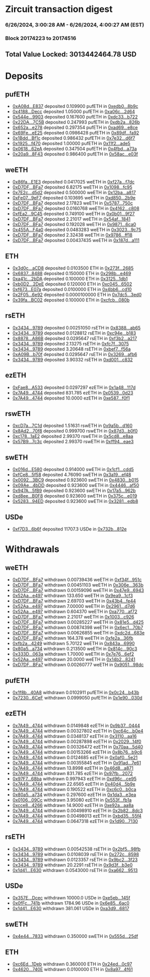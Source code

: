 # Zircuit transaction digest
### 6/26/2024, 3:00:28 AM - 6/26/2024, 4:00:27 AM (EST)
### Block 20174223 to 20174516

## Total Value Locked: 3013442464.78 USD

# Deposits
## pufETH
- [0xA08d...E837](https://etherscan.io/address/0xA08da1790c295dB064253913B7d8751B8194E837) deposited 0.109900 pufETH in [0xedb0...8b9c](https://etherscan.io/tx/0xA08da1790c295dB064253913B7d8751B8194E837)
- [0x4188...Decc](https://etherscan.io/address/0x4188F74C33C8889f724350fAD58063bEA4bBDecc) deposited 1.05000 pufETH in [0xa06c...2d64](https://etherscan.io/tx/0x4188F74C33C8889f724350fAD58063bEA4bBDecc)
- [0x544e...9903](https://etherscan.io/address/0x544e97C37cdD9BBC22c5fdad5A98f8D2672f9903) deposited 0.167600 pufETH in [0xdc33...b722](https://etherscan.io/tx/0x544e97C37cdD9BBC22c5fdad5A98f8D2672f9903)
- [0x22DA...7C5B](https://etherscan.io/address/0x22DA190D5C0dcbcd9c7910d6B07bd1fd88D87C5B) deposited 0.247993 pufETH in [0xdb2a...826b](https://etherscan.io/tx/0x22DA190D5C0dcbcd9c7910d6B07bd1fd88D87C5B)
- [0x652a...e278](https://etherscan.io/address/0x652a50C64Bad02BE2d0C403a224123eE6cC3e278) deposited 0.297354 pufETH in [0xad69...e8ce](https://etherscan.io/tx/0x652a50C64Bad02BE2d0C403a224123eE6cC3e278)
- [0x69Fe...eE25](https://etherscan.io/address/0x69Fe40F8BE0Ae5466f3A80bE3cd27Ef1F24beE25) deposited 0.0986428 pufETH in [0x89df...fa92](https://etherscan.io/tx/0x69Fe40F8BE0Ae5466f3A80bE3cd27Ef1F24beE25)
- [0x1Bdd...Bf1c](https://etherscan.io/address/0x1Bdd370BAdF065559dc279bc50d19fb172fEBf1c) deposited 0.986432 pufETH in [0x7e32...d6f7](https://etherscan.io/tx/0x1Bdd370BAdF065559dc279bc50d19fb172fEBf1c)
- [0x1925...f470](https://etherscan.io/address/0x192567995E2b5795f3cD195276302eE36F61f470) deposited 1.00000 pufETH in [0x11f2...ade5](https://etherscan.io/tx/0x192567995E2b5795f3cD195276302eE36F61f470)
- [0x0618...62eA](https://etherscan.io/address/0x0618e2fE26B27Ee1DFe9D6DB15B77d06726F62eA) deposited 0.347504 pufETH in [0x4fbd...a73a](https://etherscan.io/tx/0x0618e2fE26B27Ee1DFe9D6DB15B77d06726F62eA)
- [0x20a9...8F43](https://etherscan.io/address/0x20a9f96b4DaF6E6897A15ABCEF6D1853d00E8F43) deposited 0.986400 pufETH in [0x58ac...e03f](https://etherscan.io/tx/0x20a9f96b4DaF6E6897A15ABCEF6D1853d00E8F43)
## weETH
- [0x86fa...E1E3](https://etherscan.io/address/0x86fa9b0AdFe08d9a8b3b1f6923790D33C095E1E3) deposited 0.0417025 weETH in [0xf27a...f7dc](https://etherscan.io/tx/0x86fa9b0AdFe08d9a8b3b1f6923790D33C095E1E3)
- [0xD7DF...BFa7](https://etherscan.io/address/0xD7DF7E085214743530afF339aFC420c7c720BFa7) deposited 6.82175 weETH in [0x1098...fc95](https://etherscan.io/tx/0xD7DF7E085214743530afF339aFC420c7c720BFa7)
- [0x7E2c...d5d2](https://etherscan.io/address/0x7E2cDfFBd341E2a69D5ac3a1d39273937275d5d2) deposited 0.500000 weETH in [0x12ba...a817](https://etherscan.io/tx/0x7E2cDfFBd341E2a69D5ac3a1d39273937275d5d2)
- [0xFe07...9eF7](https://etherscan.io/address/0xFe07FE4DaE0bd10f94393849FFA410c263f79eF7) deposited 0.103695 weETH in [0xd850...2b9e](https://etherscan.io/tx/0xFe07FE4DaE0bd10f94393849FFA410c263f79eF7)
- [0xD7DF...BFa7](https://etherscan.io/address/0xD7DF7E085214743530afF339aFC420c7c720BFa7) deposited 2.17823 weETH in [0x5787...750c](https://etherscan.io/tx/0xD7DF7E085214743530afF339aFC420c7c720BFa7)
- [0xD7DF...BFa7](https://etherscan.io/address/0xD7DF7E085214743530afF339aFC420c7c720BFa7) deposited 0.0160768 weETH in [0x4162...c808](https://etherscan.io/tx/0xD7DF7E085214743530afF339aFC420c7c720BFa7)
- [0xfEa2...9C45](https://etherscan.io/address/0xfEa24b34E871c3ed7b32D9e3724A4501D5f59C45) deposited 0.749100 weETH in [0x0b01...9f27](https://etherscan.io/tx/0xfEa24b34E871c3ed7b32D9e3724A4501D5f59C45)
- [0xD7DF...BFa7](https://etherscan.io/address/0xD7DF7E085214743530afF339aFC420c7c720BFa7) deposited 2.21017 weETH in [0x54af...1841](https://etherscan.io/tx/0xD7DF7E085214743530afF339aFC420c7c720BFa7)
- [0xD7DF...BFa7](https://etherscan.io/address/0xD7DF7E085214743530afF339aFC420c7c720BFa7) deposited 0.192028 weETH in [0x9871...6ca0](https://etherscan.io/tx/0xD7DF7E085214743530afF339aFC420c7c720BFa7)
- [0x455A...F4a0](https://etherscan.io/address/0x455A0d6d1b61eD113536d7f6C4b367c3A5D0F4a0) deposited 0.0483283 weETH in [0x3023...9c75](https://etherscan.io/tx/0x455A0d6d1b61eD113536d7f6C4b367c3A5D0F4a0)
- [0xD7DF...BFa7](https://etherscan.io/address/0xD7DF7E085214743530afF339aFC420c7c720BFa7) deposited 2.32438 weETH in [0x9786...ff18](https://etherscan.io/tx/0xD7DF7E085214743530afF339aFC420c7c720BFa7)
- [0xD7DF...BFa7](https://etherscan.io/address/0xD7DF7E085214743530afF339aFC420c7c720BFa7) deposited 0.00437435 weETH in [0x187d...a111](https://etherscan.io/tx/0xD7DF7E085214743530afF339aFC420c7c720BFa7)
## ETH
- [0x3d0c...aCD8](https://etherscan.io/address/0x3d0c2fa917e4417FD973623420Fd7e5BB6d0aCD8) deposited 0.0103500 ETH in [0x273f...2685](https://etherscan.io/tx/0x3d0c2fa917e4417FD973623420Fd7e5BB6d0aCD8)
- [0x6837...8488](https://etherscan.io/address/0x6837cD51657e591DfE1AA76276BEa87De2B08488) deposited 0.150000 ETH in [0x298b...e469](https://etherscan.io/tx/0x6837cD51657e591DfE1AA76276BEa87De2B08488)
- [0xa41c...2bDA](https://etherscan.io/address/0xa41c8C07A72CB75e3ae204A602b5eEC7eb312bDA) deposited 0.100000 ETH in [0x3125...1db1](https://etherscan.io/tx/0xa41c8C07A72CB75e3ae204A602b5eEC7eb312bDA)
- [0xb0D2...2DeE](https://etherscan.io/address/0xb0D27A1368669722e2c0eabDf5B326720D3d2DeE) deposited 0.120000 ETH in [0xc045...6502](https://etherscan.io/tx/0xb0D27A1368669722e2c0eabDf5B326720D3d2DeE)
- [0xf673...E07a](https://etherscan.io/address/0xf67336E671f1588d71c8f1e50a79c2715717E07a) deposited 0.0100000 ETH in [0x4bb6...cd10](https://etherscan.io/tx/0xf67336E671f1588d71c8f1e50a79c2715717E07a)
- [0x2F05...6e92](https://etherscan.io/address/0x2F05357745ea4765c82682ce19DA9ad39D476e92) deposited 0.0000100000 ETH in [0x7dc5...3ed0](https://etherscan.io/tx/0x2F05357745ea4765c82682ce19DA9ad39D476e92)
- [0x39fa...BC02](https://etherscan.io/address/0x39faB164c4f04dE86B543B04594783996D3dBC02) deposited 0.100000 ETH in [0xcfcb...080b](https://etherscan.io/tx/0x39faB164c4f04dE86B543B04594783996D3dBC02)
## rsETH
- [0x3434...9789](https://etherscan.io/address/0x34349c5569e7B846c3558961552D2202760A9789) deposited 0.00251050 rsETH in [0x8388...ab65](https://etherscan.io/tx/0x34349c5569e7B846c3558961552D2202760A9789)
- [0x3434...9789](https://etherscan.io/address/0x34349c5569e7B846c3558961552D2202760A9789) deposited 0.0128812 rsETH in [0xc94e...b183](https://etherscan.io/tx/0x34349c5569e7B846c3558961552D2202760A9789)
- [0x8878...A86B](https://etherscan.io/address/0x8878d15494C4B1807D5A0DB38Cb1E2b907CbA86B) deposited 0.0295647 rsETH in [0xf3b2...a217](https://etherscan.io/tx/0x8878d15494C4B1807D5A0DB38Cb1E2b907CbA86B)
- [0x3434...9789](https://etherscan.io/address/0x34349c5569e7B846c3558961552D2202760A9789) deposited 2.13275 rsETH in [0xfc7f...3075](https://etherscan.io/tx/0x34349c5569e7B846c3558961552D2202760A9789)
- [0x3434...9789](https://etherscan.io/address/0x34349c5569e7B846c3558961552D2202760A9789) deposited 3.20648 rsETH in [0xbef7...f56a](https://etherscan.io/tx/0x34349c5569e7B846c3558961552D2202760A9789)
- [0xA09B...b70f](https://etherscan.io/address/0xA09BE81523b51852018271aDD25F228731bbb70f) deposited 0.0295647 rsETH in [0x3269...afb6](https://etherscan.io/tx/0xA09BE81523b51852018271aDD25F228731bbb70f)
- [0x3434...9789](https://etherscan.io/address/0x34349c5569e7B846c3558961552D2202760A9789) deposited 3.90332 rsETH in [0xd001...c832](https://etherscan.io/tx/0x34349c5569e7B846c3558961552D2202760A9789)
## ezETH
- [0xFae8...A533](https://etherscan.io/address/0xFae8821DD6e5F93431506bf234Ed94dDaaD2A533) deposited 0.0297297 ezETH in [0x1a48...117d](https://etherscan.io/tx/0xFae8821DD6e5F93431506bf234Ed94dDaaD2A533)
- [0x7A49...4744](https://etherscan.io/address/0x7A493Be5c2ce014cD049Bf178a1ac0Db1B434744) deposited 831.785 ezETH in [0x0539...0d23](https://etherscan.io/tx/0x7A493Be5c2ce014cD049Bf178a1ac0Db1B434744)
- [0x7A49...4744](https://etherscan.io/address/0x7A493Be5c2ce014cD049Bf178a1ac0Db1B434744) deposited 10.0000 ezETH in [0xe587...f0f1](https://etherscan.io/tx/0x7A493Be5c2ce014cD049Bf178a1ac0Db1B434744)
## rswETH
- [0xcD7a...7C1d](https://etherscan.io/address/0xcD7a011517F5C038995aFAF5a84F4959E0F07C1d) deposited 1.51631 rswETH in [0x9a5b...d160](https://etherscan.io/tx/0xcD7a011517F5C038995aFAF5a84F4959E0F07C1d)
- [0x8Ad2...70f8](https://etherscan.io/address/0x8Ad2BbB65999A19A14079c17e3047c40805970f8) deposited 0.999700 rswETH in [0x87d3...b0f0](https://etherscan.io/tx/0x8Ad2BbB65999A19A14079c17e3047c40805970f8)
- [0xc178...1aE2](https://etherscan.io/address/0xc178e45f8b0e1411Ac033717B43f3F64F6371aE2) deposited 2.99370 rswETH in [0x5cd8...e8aa](https://etherscan.io/tx/0xc178e45f8b0e1411Ac033717B43f3F64F6371aE2)
- [0x57B9...7c3c](https://etherscan.io/address/0x57B95D68EA57E2343fC95BB8399f8f1b6d967c3c) deposited 2.99370 rswETH in [0xff94...eae3](https://etherscan.io/tx/0x57B95D68EA57E2343fC95BB8399f8f1b6d967c3c)
## swETH
- [0x016d...E580](https://etherscan.io/address/0x016dbD7a749F34a06eC280e1A11FbC9096EFE580) deposited 0.914000 swETH in [0x1cf1...cdd5](https://etherscan.io/tx/0x016dbD7a749F34a06eC280e1A11FbC9096EFE580)
- [0xfCe8...5f58](https://etherscan.io/address/0xfCe8c78AcfAFCEDe2b7dc99BDb689784f58C5f58) deposited 4.76090 swETH in [0x3a19...ef48](https://etherscan.io/tx/0xfCe8c78AcfAFCEDe2b7dc99BDb689784f58C5f58)
- [0x0092...3BC9](https://etherscan.io/address/0x0092045d0FDba0930eb119c927b8348ED15D3BC9) deposited 0.923600 swETH in [0x4830...b015](https://etherscan.io/tx/0x0092045d0FDba0930eb119c927b8348ED15D3BC9)
- [0x09Ae...4bDD](https://etherscan.io/address/0x09Ae68Ad0c7D468AF28892ce0B4cEE98eC834bDD) deposited 0.923600 swETH in [0x4446...af50](https://etherscan.io/tx/0x09Ae68Ad0c7D468AF28892ce0B4cEE98eC834bDD)
- [0x947A...5fB9](https://etherscan.io/address/0x947Afe83a7CaAD02053232CbeF5a31254Cd45fB9) deposited 0.923600 swETH in [0x17a5...962b](https://etherscan.io/tx/0x947Afe83a7CaAD02053232CbeF5a31254Cd45fB9)
- [0xd8ee...B0F8](https://etherscan.io/address/0xd8eeb2BC5a5fB333bD1E588f8389e32380c1B0F8) deposited 0.923600 swETH in [0x375c...e019](https://etherscan.io/tx/0xd8eeb2BC5a5fB333bD1E588f8389e32380c1B0F8)
- [0x5283...94ED](https://etherscan.io/address/0x5283e8a644abf266bA658742102Be0dB833694ED) deposited 0.923600 swETH in [0x3281...edb8](https://etherscan.io/tx/0x5283e8a644abf266bA658742102Be0dB833694ED)
## USDe
- [0xf7D3...6b6f](https://etherscan.io/address/0xf7D3eB20B99F19403f4161F4A571417F560A6b6f) deposited 11707.3 USDe in [0x732b...812e](https://etherscan.io/tx/0xf7D3eB20B99F19403f4161F4A571417F560A6b6f)
# Withdrawals
## weETH
- [0xD7DF...BFa7](https://etherscan.io/address/0xD7DF7E085214743530afF339aFC420c7c720BFa7) withdrawn 0.00739436 weETH in [0xf34f...951c](https://etherscan.io/tx/0xD7DF7E085214743530afF339aFC420c7c720BFa7)
- [0xD7DF...BFa7](https://etherscan.io/address/0xD7DF7E085214743530afF339aFC420c7c720BFa7) withdrawn 0.00451103 weETH in [0x306e...363b](https://etherscan.io/tx/0xD7DF7E085214743530afF339aFC420c7c720BFa7)
- [0xD7DF...BFa7](https://etherscan.io/address/0xD7DF7E085214743530afF339aFC420c7c720BFa7) withdrawn 0.00159096 weETH in [0x47e9...6943](https://etherscan.io/tx/0xD7DF7E085214743530afF339aFC420c7c720BFa7)
- [0x52Aa...e497](https://etherscan.io/address/0x52Aa899454998Be5b000Ad077a46Bbe360F4e497) withdrawn 133.650 weETH in [0x9ea9...1cf3](https://etherscan.io/tx/0x52Aa899454998Be5b000Ad077a46Bbe360F4e497)
- [0xD7DF...BFa7](https://etherscan.io/address/0xD7DF7E085214743530afF339aFC420c7c720BFa7) withdrawn 2.69703 weETH in [0x43b4...fe44](https://etherscan.io/tx/0xD7DF7E085214743530afF339aFC420c7c720BFa7)
- [0x52Aa...e497](https://etherscan.io/address/0x52Aa899454998Be5b000Ad077a46Bbe360F4e497) withdrawn 7.00000 weETH in [0x2961...d7d6](https://etherscan.io/tx/0x52Aa899454998Be5b000Ad077a46Bbe360F4e497)
- [0x52Aa...e497](https://etherscan.io/address/0x52Aa899454998Be5b000Ad077a46Bbe360F4e497) withdrawn 0.604370 weETH in [0xa770...af72](https://etherscan.io/tx/0x52Aa899454998Be5b000Ad077a46Bbe360F4e497)
- [0xD7DF...BFa7](https://etherscan.io/address/0xD7DF7E085214743530afF339aFC420c7c720BFa7) withdrawn 2.21017 weETH in [0x1003...c926](https://etherscan.io/tx/0xD7DF7E085214743530afF339aFC420c7c720BFa7)
- [0xD7DF...BFa7](https://etherscan.io/address/0xD7DF7E085214743530afF339aFC420c7c720BFa7) withdrawn 0.00285227 weETH in [0x81e5...d425](https://etherscan.io/tx/0xD7DF7E085214743530afF339aFC420c7c720BFa7)
- [0xD7DF...BFa7](https://etherscan.io/address/0xD7DF7E085214743530afF339aFC420c7c720BFa7) withdrawn 0.00874398 weETH in [0x6ec1...70b7](https://etherscan.io/tx/0xD7DF7E085214743530afF339aFC420c7c720BFa7)
- [0xD7DF...BFa7](https://etherscan.io/address/0xD7DF7E085214743530afF339aFC420c7c720BFa7) withdrawn 0.00626855 weETH in [0xdc2d...683e](https://etherscan.io/tx/0xD7DF7E085214743530afF339aFC420c7c720BFa7)
- [0xD7DF...BFa7](https://etherscan.io/address/0xD7DF7E085214743530afF339aFC420c7c720BFa7) withdrawn 164.378 weETH in [0xfe2a...36fb](https://etherscan.io/tx/0xD7DF7E085214743530afF339aFC420c7c720BFa7)
- [0xfb2a...4249](https://etherscan.io/address/0xfb2afDd0f4f1E190Dd5B4C03A1eF3e3916db4249) withdrawn 5.70122 weETH in [0x843a...6990](https://etherscan.io/tx/0xfb2afDd0f4f1E190Dd5B4C03A1eF3e3916db4249)
- [0x80a5...a734](https://etherscan.io/address/0x80a5c6823711745898C605f2A46890D4962aa734) withdrawn 0.213500 weETH in [0x814c...90c3](https://etherscan.io/tx/0x80a5c6823711745898C605f2A46890D4962aa734)
- [0x333D...063a](https://etherscan.io/address/0x333DF1dc9A0433ff02EAc97995e58065e9B3063a) withdrawn 1.70000 weETH in [0x7e76...6ef2](https://etherscan.io/tx/0x333DF1dc9A0433ff02EAc97995e58065e9B3063a)
- [0x52Aa...e497](https://etherscan.io/address/0x52Aa899454998Be5b000Ad077a46Bbe360F4e497) withdrawn 20.0000 weETH in [0x14b2...8241](https://etherscan.io/tx/0x52Aa899454998Be5b000Ad077a46Bbe360F4e497)
- [0xD7DF...BFa7](https://etherscan.io/address/0xD7DF7E085214743530afF339aFC420c7c720BFa7) withdrawn 0.00260777 weETH in [0x9051...98dc](https://etherscan.io/tx/0xD7DF7E085214743530afF339aFC420c7c720BFa7)
## pufETH
- [0x1f8b...40A8](https://etherscan.io/address/0x1f8b43833bfC25718ce38872f2701D1503c340A8) withdrawn 0.0102911 pufETH in [0x0c24...b43b](https://etherscan.io/tx/0x1f8b43833bfC25718ce38872f2701D1503c340A8)
- [0x7230...6CeF](https://etherscan.io/address/0x7230c8317D4054DdecD5946F021C71A240A96CeF) withdrawn 0.0999050 pufETH in [0x1e90...030d](https://etherscan.io/tx/0x7230c8317D4054DdecD5946F021C71A240A96CeF)
## ezETH
- [0x7A49...4744](https://etherscan.io/address/0x7A493Be5c2ce014cD049Bf178a1ac0Db1B434744) withdrawn 0.0149848 ezETH in [0x9b37...0444](https://etherscan.io/tx/0x7A493Be5c2ce014cD049Bf178a1ac0Db1B434744)
- [0x7A49...4744](https://etherscan.io/address/0x7A493Be5c2ce014cD049Bf178a1ac0Db1B434744) withdrawn 0.00327802 ezETH in [0xc64c...b0e4](https://etherscan.io/tx/0x7A493Be5c2ce014cD049Bf178a1ac0Db1B434744)
- [0x7A49...4744](https://etherscan.io/address/0x7A493Be5c2ce014cD049Bf178a1ac0Db1B434744) withdrawn 0.0348137 ezETH in [0x3110...aa16](https://etherscan.io/tx/0x7A493Be5c2ce014cD049Bf178a1ac0Db1B434744)
- [0x7A49...4744](https://etherscan.io/address/0x7A493Be5c2ce014cD049Bf178a1ac0Db1B434744) withdrawn 0.00287898 ezETH in [0x2029...14f0](https://etherscan.io/tx/0x7A493Be5c2ce014cD049Bf178a1ac0Db1B434744)
- [0x7A49...4744](https://etherscan.io/address/0x7A493Be5c2ce014cD049Bf178a1ac0Db1B434744) withdrawn 0.00326472 ezETH in [0x70aa...5d40](https://etherscan.io/tx/0x7A493Be5c2ce014cD049Bf178a1ac0Db1B434744)
- [0x7A49...4744](https://etherscan.io/address/0x7A493Be5c2ce014cD049Bf178a1ac0Db1B434744) withdrawn 0.00153266 ezETH in [0x8b76...b9c6](https://etherscan.io/tx/0x7A493Be5c2ce014cD049Bf178a1ac0Db1B434744)
- [0x7A49...4744](https://etherscan.io/address/0x7A493Be5c2ce014cD049Bf178a1ac0Db1B434744) withdrawn 0.0124685 ezETH in [0x0af0...5e21](https://etherscan.io/tx/0x7A493Be5c2ce014cD049Bf178a1ac0Db1B434744)
- [0x7A49...4744](https://etherscan.io/address/0x7A493Be5c2ce014cD049Bf178a1ac0Db1B434744) withdrawn 0.00355845 ezETH in [0x91ad...7e61](https://etherscan.io/tx/0x7A493Be5c2ce014cD049Bf178a1ac0Db1B434744)
- [0x7A49...4744](https://etherscan.io/address/0x7A493Be5c2ce014cD049Bf178a1ac0Db1B434744) withdrawn 13.8998 ezETH in [0x46d8...a871](https://etherscan.io/tx/0x7A493Be5c2ce014cD049Bf178a1ac0Db1B434744)
- [0x7A49...4744](https://etherscan.io/address/0x7A493Be5c2ce014cD049Bf178a1ac0Db1B434744) withdrawn 831.785 ezETH in [0x97fb...2072](https://etherscan.io/tx/0x7A493Be5c2ce014cD049Bf178a1ac0Db1B434744)
- [0x97F7...68ba](https://etherscan.io/address/0x97F71f70DfF89EDe72cD5e4906BAf06a243a68ba) withdrawn 0.997943 ezETH in [0xd96c...ce95](https://etherscan.io/tx/0x97F71f70DfF89EDe72cD5e4906BAf06a243a68ba)
- [0x7A49...4744](https://etherscan.io/address/0x7A493Be5c2ce014cD049Bf178a1ac0Db1B434744) withdrawn 22.6565 ezETH in [0x40d4...5b9e](https://etherscan.io/tx/0x7A493Be5c2ce014cD049Bf178a1ac0Db1B434744)
- [0x7A49...4744](https://etherscan.io/address/0x7A493Be5c2ce014cD049Bf178a1ac0Db1B434744) withdrawn 0.190522 ezETH in [0xc6c0...b0ca](https://etherscan.io/tx/0x7A493Be5c2ce014cD049Bf178a1ac0Db1B434744)
- [0x80a5...a734](https://etherscan.io/address/0x80a5c6823711745898C605f2A46890D4962aa734) withdrawn 0.297600 ezETH in [0x1da3...e3ea](https://etherscan.io/tx/0x80a5c6823711745898C605f2A46890D4962aa734)
- [0x0106...09Cc](https://etherscan.io/address/0x0106B2ca526FAdAf60b74ee285ee25Ddac5109Cc) withdrawn 3.95080 ezETH in [0x553f...fb1a](https://etherscan.io/tx/0x0106B2ca526FAdAf60b74ee285ee25Ddac5109Cc)
- [0xcce8...4266](https://etherscan.io/address/0xcce867E597428411e1fa743358E4B1D3CF8d4266) withdrawn 14.9000 ezETH in [0xe92a...aa8a](https://etherscan.io/tx/0xcce867E597428411e1fa743358E4B1D3CF8d4266)
- [0x7A49...4744](https://etherscan.io/address/0x7A493Be5c2ce014cD049Bf178a1ac0Db1B434744) withdrawn 0.00498910 ezETH in [0x2b82...8dc3](https://etherscan.io/tx/0x7A493Be5c2ce014cD049Bf178a1ac0Db1B434744)
- [0x7A49...4744](https://etherscan.io/address/0x7A493Be5c2ce014cD049Bf178a1ac0Db1B434744) withdrawn 0.00498013 ezETH in [0xbd35...55f4](https://etherscan.io/tx/0x7A493Be5c2ce014cD049Bf178a1ac0Db1B434744)
- [0x7A49...4744](https://etherscan.io/address/0x7A493Be5c2ce014cD049Bf178a1ac0Db1B434744) withdrawn 0.0647318 ezETH in [0x1d90...7130](https://etherscan.io/tx/0x7A493Be5c2ce014cD049Bf178a1ac0Db1B434744)
## rsETH
- [0x3434...9789](https://etherscan.io/address/0x34349c5569e7B846c3558961552D2202760A9789) withdrawn 0.00542538 rsETH in [0x2bf5...98fb](https://etherscan.io/tx/0x34349c5569e7B846c3558961552D2202760A9789)
- [0x3434...9789](https://etherscan.io/address/0x34349c5569e7B846c3558961552D2202760A9789) withdrawn 0.0108039 rsETH in [0x272c...8598](https://etherscan.io/tx/0x34349c5569e7B846c3558961552D2202760A9789)
- [0x3434...9789](https://etherscan.io/address/0x34349c5569e7B846c3558961552D2202760A9789) withdrawn 0.0123357 rsETH in [0x9bc2...3f23](https://etherscan.io/tx/0x34349c5569e7B846c3558961552D2202760A9789)
- [0x3434...9789](https://etherscan.io/address/0x34349c5569e7B846c3558961552D2202760A9789) withdrawn 20.2291 rsETH in [0x9d3f...b3e0](https://etherscan.io/tx/0x34349c5569e7B846c3558961552D2202760A9789)
- [0x1d41...E630](https://etherscan.io/address/0x1d41E19ca143ae45fdbE1AFC46678f4F704BE630) withdrawn 0.0543000 rsETH in [0xa662...9513](https://etherscan.io/tx/0x1d41E19ca143ae45fdbE1AFC46678f4F704BE630)
## USDe
- [0x357E...Dcec](https://etherscan.io/address/0x357EF911AEaA7B3c7053e9a6cA9844DAB9EdDcec) withdrawn 10000.0 USDe in [0xe5eb...145f](https://etherscan.io/tx/0x357EF911AEaA7B3c7053e9a6cA9844DAB9EdDcec)
- [0x0fFc...741b](https://etherscan.io/address/0x0fFc1A6486AFf6cD0c6FE178Ee1088b43387741b) withdrawn 1784.96 USDe in [0x6e85...6ac0](https://etherscan.io/tx/0x0fFc1A6486AFf6cD0c6FE178Ee1088b43387741b)
- [0x1d41...E630](https://etherscan.io/address/0x1d41E19ca143ae45fdbE1AFC46678f4F704BE630) withdrawn 381.061 USDe in [0xa3d9...6817](https://etherscan.io/tx/0x1d41E19ca143ae45fdbE1AFC46678f4F704BE630)
## swETH
- [0x4e44...7833](https://etherscan.io/address/0x4e441d3a31C8B2672a7685482Bd288938e5b7833) withdrawn 0.350000 swETH in [0x555d...25df](https://etherscan.io/tx/0x4e441d3a31C8B2672a7685482Bd288938e5b7833)
## ETH
- [0xc6Ed...1Deb](https://etherscan.io/address/0xc6EdB127A35C57fc0B0D674D1E9913aDef131Deb) withdrawn 0.360000 ETH in [0x24ed...0c97](https://etherscan.io/tx/0xc6EdB127A35C57fc0B0D674D1E9913aDef131Deb)
- [0x4620...740E](https://etherscan.io/address/0x4620aE1208a943335AF90745dE283Ba11370740E) withdrawn 0.0100000 ETH in [0x8a97...4f61](https://etherscan.io/tx/0x4620aE1208a943335AF90745dE283Ba11370740E)
